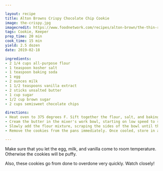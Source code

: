 ```yaml
---

layout: recipe
title: Alton Browns Crispy Chocolate Chip Cookie
image: the-crispy.jpg
imagecredit: https://www.foodnetwork.com/recipes/alton-brown/the-thin-recipe-2013278
tags: Cookie, Keeper
prep_time: 20 min
cook_time: 15 min
yield: 2.5 dozen
date: 2019-02-18

ingredients:
- 2 1/4 cups all-purpose flour
- 1 teaspoon kosher salt
- 1 teaspoon baking soda
- 1 egg
- 2 ounces milk
- 1 1/2 teaspoons vanilla extract
- 2 sticks unsalted butter
- 1 cup sugar
- 1/2 cup brown sugar
- 2 cups semisweet chocolate chips

directions:
- Heat oven to 375 degrees F. Sift together the flour, salt, and baking soda in a mixing bowl. Combine the egg, milk, and vanilla and bring to room temperature in another bowl.
- Cream the butter in the mixer's work bowl, starting on low speed to soften the butter. Add the sugars. Increase the speed, and cream the mixture until light and fluffy. Reduce the speed and add the egg mixture slowly. Increase the speed and mix until well combined.
- Slowly add the flour mixture, scraping the sides of the bowl until thoroughly combined. Stir in the chocolate chips. Scoop onto parchment-lined baking sheets, 6 cookies per sheet. Bake for 13 to 15 minutes, checking the cookies after 5 minutes. Rotate the baking sheet for more even browning.
- Remove the cookies from the pans immediately. Once cooled, store in an airtight container.

---
```

Make sure that you let the egg, milk, and vanilla come to room temperature. Otherwise the cookies will be puffy.

Also, these cookies go from done to overdone very quickly.  Watch closely!

